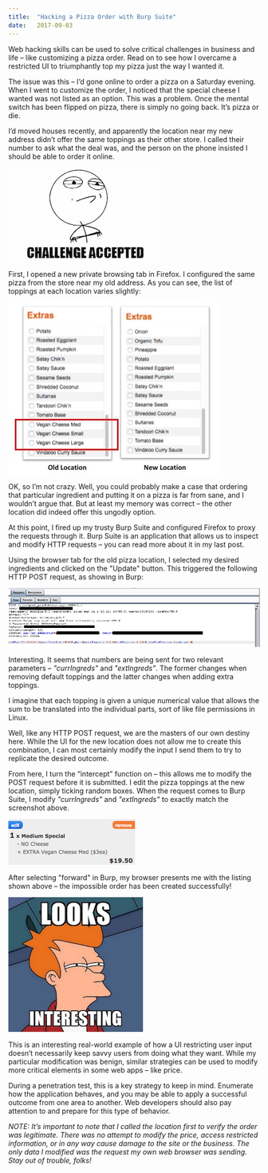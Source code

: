 ```yaml
---
title:  "Hacking a Pizza Order with Burp Suite"
date:   2017-09-03
---
```


Web hacking skills can be used to solve critical challenges in business and life – like customizing a pizza order. Read on to see how I overcame a restricted UI to triumphantly top my pizza just the way I wanted it.

The issue was this – I’d gone online to order a pizza on a Saturday evening. When I went to customize the order, I noticed that the special cheese I wanted was not listed as an option. This was a problem. Once the mental switch has been flipped on pizza, there is simply no going back. It’s pizza or die.

I’d moved houses recently, and apparently the location near my new address didn’t offer the same toppings as their other store. I called their number to ask what the deal was, and the person on the phone insisted I should be able to order it online.

![1](/images/post-pizza/1.jpg)

First, I opened a new private browsing tab in Firefox. I configured the same pizza from the store near my old address. As you can see, the list of toppings at each location varies slightly:

![2](/images/post-pizza/2.jpg)

OK, so I’m not crazy. Well, you could probably make a case that ordering that particular ingredient and putting it on a pizza is far from sane, and I wouldn’t argue that. But at least my memory was correct – the other location did indeed offer this ungodly option.

At this point, I fired up my trusty Burp Suite and configured Firefox to proxy the requests through it. Burp Suite is an application that allows us to inspect and modify HTTP requests – you can read more about it in my last post.

Using the browser tab for the old pizza location, I selected my desired ingredients and clicked on the "Update" button. This triggered the following HTTP POST request, as showing in Burp:

![3](/images/post-pizza/3.png)

Interesting. It seems that numbers are being sent for two relevant parameters – *"currIngreds"* and *"extIngreds"*. The former changes when removing default toppings and the latter changes when adding extra toppings.

I imagine that each topping is given a unique numerical value that allows the sum to be translated into the individual parts, sort of like file permissions in Linux.

Well, like any HTTP POST request, we are the masters of our own destiny here. While the UI for the new location does not allow me to create this combination, I can most certainly modify the input I send them to try to replicate the desired outcome.

From here, I turn the “intercept” function on – this allows me to modify the POST request before it is submitted. I edit the pizza toppings at the new location, simply ticking random boxes. When the request comes to Burp Suite, I modify *"currIngreds"* and *"extIngreds"* to exactly match the screenshot above.

![4](/images/post-pizza/4.png)

After selecting "forward" in Burp, my browser presents me with the listing shown above – the impossible order has been created successfully!

![5](/images/post-pizza/5.jpg)

This is an interesting real-world example of how a UI restricting user input doesn’t necessarily keep savvy users from doing what they want. While my particular modification was benign, similar strategies can be used to modify more critical elements in some web apps – like price.

During a penetration test, this is a key strategy to keep in mind. Enumerate how the application behaves, and you may be able to apply a successful outcome from one area to another. Web developers should also pay attention to and prepare for this type of behavior.

*NOTE: It’s important to note that I called the location first to verify the order was legitimate. There was no attempt to modify the price, access restricted information, or in any way cause damage to the site or the business. The only data I modified was the request my own web browser was sending. Stay out of trouble, folks!*
